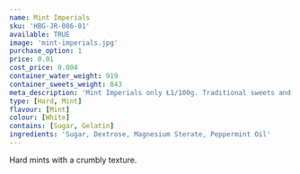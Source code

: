 ```yaml
---
name: Mint Imperials
sku: 'HBG-JR-086-01'
available: TRUE
image: 'mint-imperials.jpg'
purchase_option: 1
price: 0.01
cost_price: 0.004
container_water_weight: 919
container_sweets_weight: 843
meta_description: 'Mint Imperials only Ł1/100g. Traditional sweets and more at Humbugs Confectionery Store. Specialists in satisfying your sweet tooth!'
type: [Hard, Mint]
flavour: [Mint]
colour: [White]
contains: [Sugar, Gelatin]
ingredients: 'Sugar, Dextrose, Magnesium Sterate, Peppermint Oil'
---
```

Hard mints with a crumbly texture.
